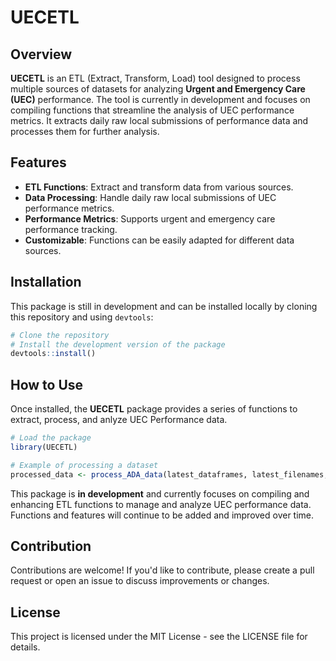 # UECETL

## Overview
**UECETL** is an ETL (Extract, Transform, Load) tool designed to process multiple sources of datasets for analyzing **Urgent and Emergency Care (UEC)** performance. The tool is currently in development and focuses on compiling functions that streamline the analysis of UEC performance metrics. It extracts daily raw local submissions of performance data and processes them for further analysis.

## Features
- **ETL Functions**: Extract and transform data from various sources.
- **Data Processing**: Handle daily raw local submissions of UEC performance metrics.
- **Performance Metrics**: Supports urgent and emergency care performance tracking.
- **Customizable**: Functions can be easily adapted for different data sources.

## Installation
This package is still in development and can be installed locally by cloning this repository and using `devtools`:

```r
# Clone the repository
# Install the development version of the package
devtools::install()

```

## How to Use
Once installed, the **UECETL** package provides a series of functions to extract, process, and anlyze UEC Performance data.

```r
# Load the package
library(UECETL)

# Example of processing a dataset
processed_data <- process_ADA_data(latest_dataframes, latest_filenames, latest_date)

```

This package is **in development** and currently focuses on compiling and enhancing ETL functions to manage and analyze UEC performance data. Functions and features will continue to be added and improved over time.

## Contribution

Contributions are welcome! If you'd like to contribute, please create a pull request or open an issue to discuss improvements or changes.

## License

This project is licensed under the MIT License - see the LICENSE file for details.
